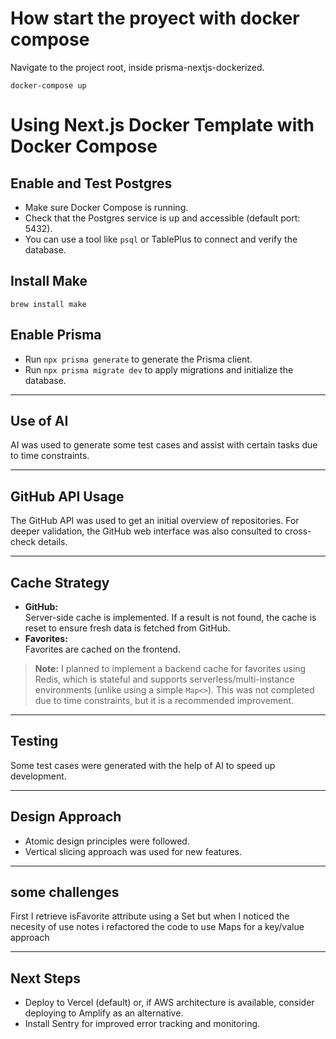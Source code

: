 # How start the proyect with docker compose

Navigate to the project root, inside prisma-nextjs-dockerized.

```
docker-compose up
```

# Using Next.js Docker Template with Docker Compose

## Enable and Test Postgres

*   Make sure Docker Compose is running.
*   Check that the Postgres service is up and accessible (default port: 5432).
*   You can use a tool like `psql` or TablePlus to connect and verify the database.

## Install Make

```
brew install make
```

## Enable Prisma

*   Run `npx prisma generate` to generate the Prisma client.
*   Run `npx prisma migrate dev` to apply migrations and initialize the database.

---

## Use of AI

AI was used to generate some test cases and assist with certain tasks due to time constraints.

---

## GitHub API Usage

The GitHub API was used to get an initial overview of repositories. For deeper validation, the GitHub web interface was also consulted to cross-check details.

---

## Cache Strategy

*   **GitHub:**  
    Server-side cache is implemented. If a result is not found, the cache is reset to ensure fresh data is fetched from GitHub.
*   **Favorites:**  
    Favorites are cached on the frontend.

> **Note:** I planned to implement a backend cache for favorites using Redis, which is stateful and supports serverless/multi-instance environments (unlike using a simple `Map<>`). This was not completed due to time constraints, but it is a recommended improvement.

---

## Testing

Some test cases were generated with the help of AI to speed up development.

---

## Design Approach

*   Atomic design principles were followed.
*   Vertical slicing approach was used for new features.

---

## some challenges

First I retrieve isFavorite attribute using a Set but when I noticed the necesity of use notes i refactored the code to use Maps for a key/value approach

---

## Next Steps

*   Deploy to Vercel (default) or, if AWS architecture is available, consider deploying to Amplify as an alternative.
*   Install Sentry for improved error tracking and monitoring.